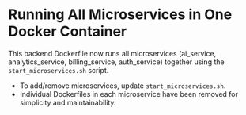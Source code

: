 # Running All Microservices in One Docker Container

This backend Dockerfile now runs all microservices (ai_service, analytics_service, billing_service, auth_service) together using the `start_microservices.sh` script. 

- To add/remove microservices, update `start_microservices.sh`.
- Individual Dockerfiles in each microservice have been removed for simplicity and maintainability.
